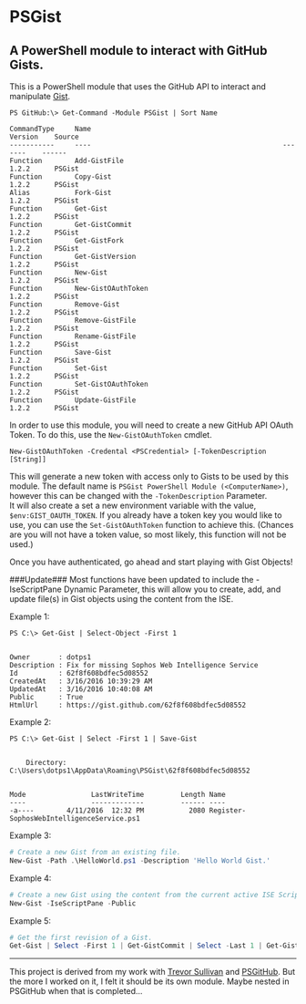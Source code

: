 # PSGist
## A PowerShell module to interact with GitHub Gists.

This is a PowerShell module that uses the GitHub API to interact and manipulate [Gist](https://developer.github.com).


```
PS GitHub:\> Get-Command -Module PSGist | Sort Name

CommandType     Name                                               Version    Source                                                                                                                                                  
-----------     ----                                               -------    ------                                                                                                                                                  
Function        Add-GistFile                                       1.2.2      PSGist                                                                                                                                                  
Function        Copy-Gist                                          1.2.2      PSGist                                                                                                                                                  
Alias           Fork-Gist                                          1.2.2      PSGist                                                                                                                                                  
Function        Get-Gist                                           1.2.2      PSGist                                                                                                                                                  
Function        Get-GistCommit                                     1.2.2      PSGist                                                                                                                                                  
Function        Get-GistFork                                       1.2.2      PSGist                                                                                                                                                  
Function        Get-GistVersion                                    1.2.2      PSGist                                                                                                                                                  
Function        New-Gist                                           1.2.2      PSGist                                                                                                                                                  
Function        New-GistOAuthToken                                 1.2.2      PSGist                                                                                                                                                  
Function        Remove-Gist                                        1.2.2      PSGist                                                                                                                                                  
Function        Remove-GistFile                                    1.2.2      PSGist                                                                                                                                                  
Function        Rename-GistFile                                    1.2.2      PSGist                                                                                                                                                  
Function        Save-Gist                                          1.2.2      PSGist                                                                                                                                                  
Function        Set-Gist                                           1.2.2      PSGist                                                                                                                                                  
Function        Set-GistOAuthToken                                 1.2.2      PSGist                                                                                                                                                  
Function        Update-GistFile                                    1.2.2      PSGist
```


In order to use this module, you will need to create a new GitHub API OAuth Token.  To do this, use the `New-GistOAuthToken` cmdlet.

```
New-GistOAuthToken -Credental <PSCredential> [-TokenDescription [String]]
```

This will generate a new token with access only to Gists to be used by this module.  The default name is `PSGist PowerShell Module (<ComputerName>)`, however this can be changed with the `-TokenDescription` Parameter.  
It will also create a set a new environment variable with the value, `$env:GIST_OAUTH_TOKEN`.
If you already have a token key you would like to use, you can use the `Set-GistOAuthToken` function to achieve this.
(Chances are you will not have a token value, so most likely, this function will not be used.)


Once you have authenticated, go ahead and start playing with Gist Objects!

###Update###
Most functions have been updated to include the -IseScriptPane Dynamic Parameter, this will allow you to create, add, and update file(s) in Gist objects using the content from the ISE.

Example 1:
```
PS C:\> Get-Gist | Select-Object -First 1


Owner       : dotps1
Description : Fix for missing Sophos Web Intelligence Service
Id          : 62f8f608bdfec5d08552
CreatedAt   : 3/16/2016 10:39:29 AM
UpdatedAt   : 3/16/2016 10:40:08 AM
Public      : True
HtmlUrl     : https://gist.github.com/62f8f608bdfec5d08552
```

Example 2:
```
PS C:\> Get-Gist | Select -First 1 | Save-Gist


    Directory: C:\Users\dotps1\AppData\Roaming\PSGist\62f8f608bdfec5d08552


Mode                LastWriteTime         Length Name                                                                                                                                                                   
----                -------------         ------ ----                                                                                                                                                                   
-a----        4/11/2016  12:32 PM           2080 Register-SophosWebIntelligenceService.ps1         
```

Example 3:
```powershell
# Create a new Gist from an existing file.
New-Gist -Path .\HelloWorld.ps1 -Description 'Hello World Gist.'
```

Example 4:
```powershell
# Create a new Gist using the content from the current active ISE Script Tab.
New-Gist -IseScriptPane -Public
```

Example 5:
```powershell
# Get the first revision of a Gist.
Get-Gist | Select -First 1 | Get-GistCommit | Select -Last 1 | Get-GistVersion
```

---

This project is derived from my work with [Trevor Sullivan](https://github.com/pcgeek86) and [PSGitHub](https://github.com/pcgeek86/PSGitHub).  But the more I worked on it, I felt it should be its own module.  Maybe nested in PSGitHub when that is completed...